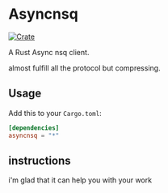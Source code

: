 # Asyncnsq

[![Crate](https://img.shields.io/crates/v/asyncnsq.svg)](https://crates.io/crates/asyncnsq)

A Rust Async nsq client.

almost fulfill all the protocol but compressing.

## Usage

Add this to your `Cargo.toml`:

```toml
[dependencies]
asyncnsq = "*"
```

## instructions

i'm glad that it can help you with your work